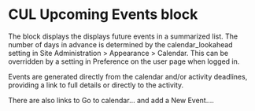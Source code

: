 CUL Upcoming Events block
=========================
The block displays the displays future events in a summarized list. The number of days in advance is determined 
by the calendar_lookahead setting in Site Administration > Appearance > Calendar. This can be overridden by a setting 
in Preference on the user page when logged in. 

Events are generated directly from the calendar and/or activity deadlines, providing a link to full details or 
directly to the activity.

There are also links to Go to calendar... and add a New Event....

